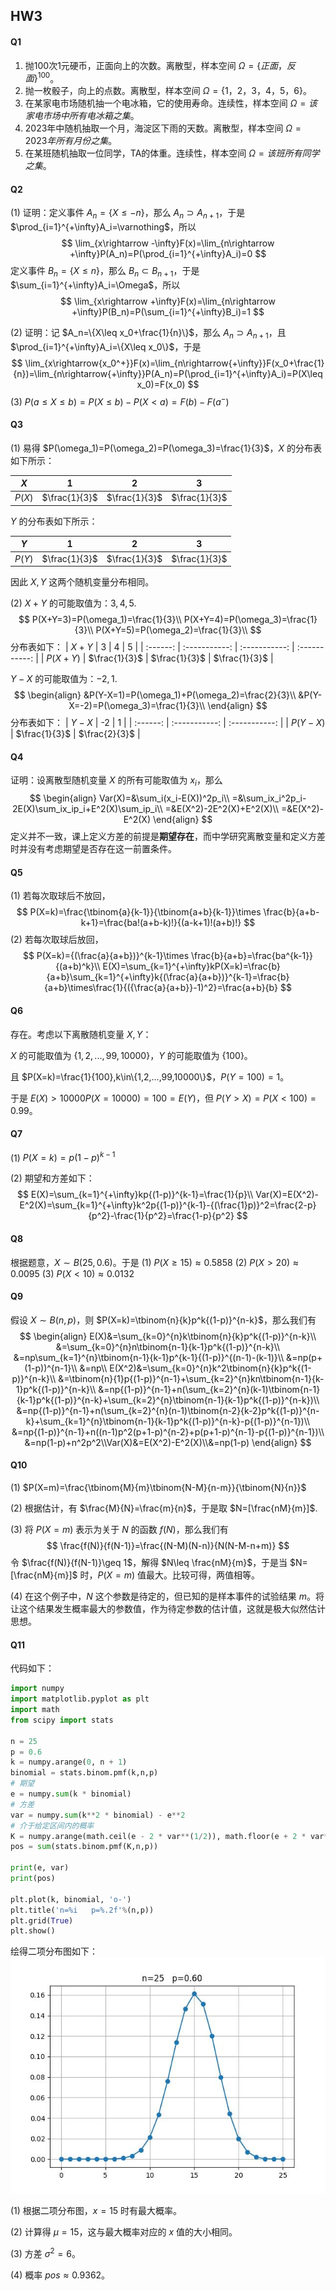 ## HW3

#### Q1

1. 抛100次1元硬币，正面向上的次数。离散型，样本空间 $\Omega=\{{正面，反面}\}^{100}$。
2. 抛一枚骰子，向上的点数。离散型，样本空间 $\Omega=\{1，2，3，4，5，6\}$。
3. 在某家电市场随机抽一个电冰箱，它的使用寿命。连续性，样本空间 $\Omega=该家电市场中所有电冰箱之集$。
4. 2023年中随机抽取一个月，海淀区下雨的天数。离散型，样本空间 $\Omega=2023年所有月份之集$。
5. 在某班随机抽取一位同学，TA的体重。连续性，样本空间 $\Omega=该班所有同学之集$。

#### Q2

(1) 证明：定义事件 $A_n=\{X\leq -n\}$，那么 $A_n\supset A_{n+1}$，于是 $\prod_{i=1}^{+\infty}A_i=\varnothing$，所以
$$
\lim_{x\rightarrow -\infty}F(x)=\lim_{n\rightarrow +\infty}P(A_n)=P(\prod_{i=1}^{+\infty}A_i)=0
$$
定义事件 $B_n=\{X\leq n\}$，那么 $B_n\subset B_{n+1}$，于是 $\sum_{i=1}^{+\infty}A_i=\Omega$，所以
$$
\lim_{x\rightarrow +\infty}F(x)=\lim_{n\rightarrow +\infty}P(B_n)=P(\sum_{i=1}^{+\infty}B_i)=1
$$

(2) 证明：记 $A_n=\{X\leq x_0+\frac{1}{n}\}$，那么 $A_n\supset A_{n+1}$，且 $\prod_{i=1}^{+\infty}A_i=\{X\leq x_0\}$，于是
$$
\lim_{x\rightarrow{x_0^+}}F(x)=\lim_{n\rightarrow{+\infty}}F(x_0+\frac{1}{n})=\lim_{n\rightarrow{+\infty}}P(A_n)=P(\prod_{i=1}^{+\infty}A_i)=P(X\leq x_0)=F(x_0)
$$
(3) $P(a\leq X \leq b)=P(X\leq b)-P(X<a)=F(b)-F(a^-)$

#### Q3

(1) 易得 $P(\omega_1)=P(\omega_2)=P(\omega_3)=\frac{1}{3}$，$X$ 的分布表如下所示：

|  $X$   |       1       |       2       |       3       |
| :----: | :-----------: | :-----------: | :-----------: |
| $P(X)$ | $\frac{1}{3}$ | $\frac{1}{3}$ | $\frac{1}{3}$ |

$Y$ 的分布表如下所示：

|  $Y$   |       1       |       2       |       3       |
| :----: | :-----------: | :-----------: | :-----------: |
| $P(Y)$ | $\frac{1}{3}$ | $\frac{1}{3}$ | $\frac{1}{3}$ |

因此 $X,Y$ 这两个随机变量分布相同。

(2) $X+Y$ 的可能取值为：$3,4,5.$
$$
P(X+Y=3)=P(\omega_1)=\frac{1}{3}\\
P(X+Y=4)=P(\omega_3)=\frac{1}{3}\\
P(X+Y=5)=P(\omega_2)=\frac{1}{3}\\
$$
分布表如下：
|  $X+Y$   |       3       |       4       |       5       |
| :------: | :-----------: | :-----------: | :-----------: |
| $P(X+Y)$ | $\frac{1}{3}$ | $\frac{1}{3}$ | $\frac{1}{3}$ |

$Y-X$ 的可能取值为：$-2,1.$
$$
\begin{align}
&P(Y-X=1)=P(\omega_1)+P(\omega_2)=\frac{2}{3}\\
&P(Y-X=-2)=P(\omega_3)=\frac{1}{3}\\
\end{align}
$$
分布表如下：
|  $Y-X$   |      -2       |       1       |
| :------: | :-----------: | :-----------: |
| $P(Y-X)$ | $\frac{1}{3}$ | $\frac{2}{3}$ |

#### Q4

证明：设离散型随机变量 $X$ 的所有可能取值为 $x_i$，那么
$$
\begin{align}
Var(X)=&\sum_i(x_i-E(X))^2p_i\\
=&\sum_ix_i^2p_i-2E(X)\sum_ix_ip_i+E^2(X)\sum_ip_i\\
=&E(X^2)-2E^2(X)+E^2(X)\\
=&E(X^2)-E^2(X)
\end{align}
$$
定义并不一致，课上定义方差的前提是**期望存在**，而中学研究离散变量和定义方差时并没有考虑期望是否存在这一前置条件。

#### Q5

(1) 若每次取球后不放回，
$$
P(X=k)=\frac{\tbinom{a}{k-1}}{\tbinom{a+b}{k-1}}\times \frac{b}{a+b-k+1}=\frac{ba!(a+b-k)!}{(a-k+1)!(a+b)!}
$$
(2) 若每次取球后放回，
$$
P(X=k)={(\frac{a}{a+b})}^{k-1}\times \frac{b}{a+b}=\frac{ba^{k-1}}{(a+b)^k}\\
E(X)=\sum_{k=1}^{+\infty}kP(X=k)=\frac{b}{a+b}\sum_{k=1}^{+\infty}k{(\frac{a}{a+b})}^{k-1}=\frac{b}{a+b}\times\frac{1}{({\frac{a}{a+b}}-1)^2}=\frac{a+b}{b}
$$

#### Q6

存在。考虑以下离散随机变量 $X,Y$：

$X$ 的可能取值为 $\{1,2,...,99,10000\}$，$Y$ 的可能取值为 $\{100\}$。

且 $P(X=k)=\frac{1}{100},k\in\{1,2,...,99,10000\}$，$P(Y=100)=1$。

于是 $E(X)>10000P(X=10000)=100=E(Y)$，但 $P(Y>X)=P(X<100)=0.99$。

#### Q7

(1) $P(X=k)=p{(1-p)}^{k-1}$

(2) 期望和方差如下：
$$
E(X)=\sum_{k=1}^{+\infty}kp{(1-p)}^{k-1}=\frac{1}{p}\\
Var(X)=E(X^2)-E^2(X)=\sum_{k=1}^{+\infty}k^2p{(1-p)}^{k-1}-{(\frac{1}p)}^2=\frac{2-p}{p^2}-\frac{1}{p^2}=\frac{1-p}{p^2}
$$

#### Q8

根据题意，$X\sim B(25,0.6)$。于是
(1) $P(X\geq 15)\approx0.5858$
(2) $P(X>20)\approx0.0095$
(3) $P(X<10)\approx0.0132$

#### Q9

假设 $X\sim B(n,p)$，则 $P(X=k)=\tbinom{n}{k}p^k{(1-p)}^{n-k}$，那么我们有
$$
\begin{align}
E(X)&=\sum_{k=0}^{n}k\tbinom{n}{k}p^k{(1-p)}^{n-k}\\
&=\sum_{k=0}^{n}n\tbinom{n-1}{k-1}p^k{(1-p)}^{n-k}\\
&=np\sum_{k=1}^{n}\tbinom{n-1}{k-1}p^{k-1}{(1-p)}^{(n-1)-(k-1)}\\
&=np(p+(1-p))^{n-1}\\
&=np\\
E(X^2)&=\sum_{k=0}^{n}k^2\tbinom{n}{k}p^k{(1-p)}^{n-k}\\
&=\tbinom{n}{1}p{(1-p)}^{n-1}+\sum_{k=2}^{n}kn\tbinom{n-1}{k-1}p^k{(1-p)}^{n-k}\\
&=np{(1-p)}^{n-1}+n(\sum_{k=2}^{n}(k-1)\tbinom{n-1}{k-1}p^k{(1-p)}^{n-k}+\sum_{k=2}^{n}\tbinom{n-1}{k-1}p^k{(1-p)}^{n-k})\\
&=np{(1-p)}^{n-1}+n(\sum_{k=2}^{n}(n-1)\tbinom{n-2}{k-2}p^k{(1-p)}^{n-k}+\sum_{k=1}^{n}\tbinom{n-1}{k-1}p^k{(1-p)}^{n-k}-p{(1-p)}^{n-1})\\
&=np{(1-p)}^{n-1}+n((n-1)p^2(p+1-p)^{n-2}+p(p+1-p)^{n-1}-p{(1-p)}^{n-1})\\
&=np(1-p)+n^2p^2\\Var(X)&=E(X^2)-E^2(X)\\&=np(1-p)
\end{align}
$$

#### Q10

(1) $P(X=m)=\frac{\tbinom{M}{m}\tbinom{N-M}{n-m}}{\tbinom{N}{n}}$

(2) 根据估计，有 $\frac{M}{N}=\frac{m}{n}$，于是取 $N=[\frac{nM}{m}]$.

(3) 将 $P(X=m)$ 表示为关于 $N$ 的函数 $f(N)$，那么我们有
$$
\frac{f(N)}{f(N-1)}=\frac{(N-M)(N-n)}{N(N-M-n+m)}
$$
令 $\frac{f(N)}{f(N-1)}\geq 1$，解得 $N\leq \frac{nM}{m}$，于是当 $N=[\frac{nM}{m}]$ 时，$P(X=m)$ 值最大。比较可得，两值相等。

(4) 在这个例子中，$N$ 这个参数是待定的，但已知的是样本事件的试验结果 $m$。将让这个结果发生概率最大的参数值，作为待定参数的估计值，这就是极大似然估计思想。

#### Q11

代码如下：
```python
import numpy
import matplotlib.pyplot as plt
import math
from scipy import stats

n = 25
p = 0.6
k = numpy.arange(0, n + 1)
binomial = stats.binom.pmf(k,n,p)
# 期望
e = numpy.sum(k * binomial)
# 方差
var = numpy.sum(k**2 * binomial) - e**2
# 介于给定区间内的概率
K = numpy.arange(math.ceil(e - 2 * var**(1/2)), math.floor(e + 2 * var**(1/2)) + 1)
pos = sum(stats.binom.pmf(K,n,p))

print(e, var)
print(pos)

plt.plot(k, binomial, 'o-')
plt.title('n=%i   p=%.2f'%(n,p))
plt.grid(True)
plt.show()
```

绘得二项分布图如下：
![](./HW3-11.jpg)

(1) 根据二项分布图，$x=15$ 时有最大概率。

(2) 计算得 $\mu = 15$，这与最大概率对应的 $x$ 值的大小相同。

(3) 方差 $\sigma ^2=6$。

(4) 概率 $pos\approx0.9362$。